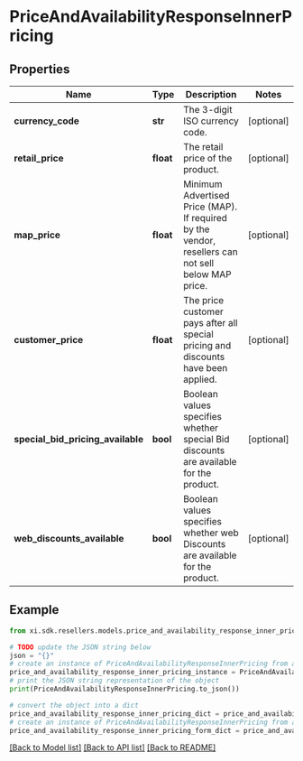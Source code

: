 # PriceAndAvailabilityResponseInnerPricing


## Properties

Name | Type | Description | Notes
------------ | ------------- | ------------- | -------------
**currency_code** | **str** | The 3-digit ISO currency code. | [optional] 
**retail_price** | **float** | The retail price of the product. | [optional] 
**map_price** | **float** | Minimum Advertised Price (MAP). If required by the vendor, resellers can not sell below MAP price. | [optional] 
**customer_price** | **float** | The price customer pays after all special pricing and discounts have been applied. | [optional] 
**special_bid_pricing_available** | **bool** | Boolean values specifies whether special Bid discounts are available for the product. | [optional] 
**web_discounts_available** | **bool** | Boolean values specifies whether web Discounts are available for the product. | [optional] 

## Example

```python
from xi.sdk.resellers.models.price_and_availability_response_inner_pricing import PriceAndAvailabilityResponseInnerPricing

# TODO update the JSON string below
json = "{}"
# create an instance of PriceAndAvailabilityResponseInnerPricing from a JSON string
price_and_availability_response_inner_pricing_instance = PriceAndAvailabilityResponseInnerPricing.from_json(json)
# print the JSON string representation of the object
print(PriceAndAvailabilityResponseInnerPricing.to_json())

# convert the object into a dict
price_and_availability_response_inner_pricing_dict = price_and_availability_response_inner_pricing_instance.to_dict()
# create an instance of PriceAndAvailabilityResponseInnerPricing from a dict
price_and_availability_response_inner_pricing_form_dict = price_and_availability_response_inner_pricing.from_dict(price_and_availability_response_inner_pricing_dict)
```
[[Back to Model list]](../README.md#documentation-for-models) [[Back to API list]](../README.md#documentation-for-api-endpoints) [[Back to README]](../README.md)


